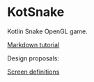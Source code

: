# KotSnake
Kotlin Snake OpenGL game.

[Markdown tutorial](https://guides.github.com/features/mastering-markdown/)

Design proposals:

[Screen definitions]()
